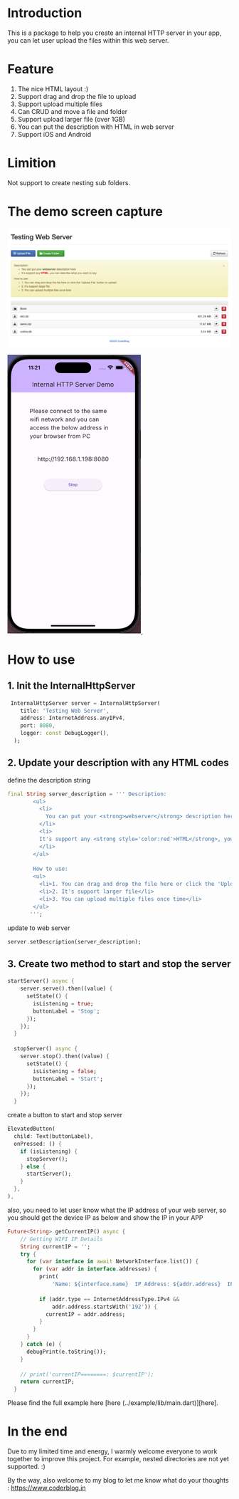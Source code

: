 # Introduction

This is a package to help you create an internal HTTP server in your app, you can let user upload the files within this web server.

# Feature

1. The nice HTML layout :)
2. Support drag and drop the file to upload
3. Support upload multiple files
4. Can CRUD and move a file and folder
5. Support upload larger file (over 1GB)
6. You can put the description with HTML in web server
7. Support iOS and Android

# Limition

Not support to create nesting sub folders. 

# The demo screen capture

![Web Server](https://github.com/coderblog-winson/internal_http_server/blob/main/screen_capture/webserver_screen.png)

<a href="#screenshots">
  <img src="https://github.com/coderblog-winson/internal_http_server/blob/main/screen_capture/phone_screen.png" width="300px">
</a>&nbsp;&nbsp;

# How to use 

## 1. Init the InternalHttpServer

```dart
 InternalHttpServer server = InternalHttpServer(
    title: 'Testing Web Server',
    address: InternetAddress.anyIPv4,
    port: 8080,
    logger: const DebugLogger(),
  );
```
## 2. Update your description with any HTML codes

define the description string

```dart
final String server_description = ''' Description:
        <ul>
          <li>
            You can put your <strong>webserver</strong> description here 
          </li>
          <li>
          It's support any <strong style='color:red'>HTML</strong>, you can describe what you want to say
          </li>
        </ul>

        How to use:
        <ul>
          <li>1. You can drag and drop the file here or click the 'Upload File' button  to upload</li>
          <li>2. It's support larger file</li>
          <li>3. You can upload multiple files once time</li>
        </ul>
       ''';
```

update to web server

```dart
server.setDescription(server_description);
```

## 3. Create two method to start and stop the server

```dart
startServer() async {
    server.serve().then((value) {
      setState(() {
        isListening = true;
        buttonLabel = 'Stop';
      });
    });
  }

  stopServer() async {
    server.stop().then((value) {
      setState(() {
        isListening = false;
        buttonLabel = 'Start';
      });
    });
  }
```

create a button to start and stop server

```dart
ElevatedButton(
  child: Text(buttonLabel),
  onPressed: () {
    if (isListening) {
      stopServer();
    } else {
      startServer();
    }
  },
),
```

also, you need to let user know what the IP address of your web server, so you should get the device IP as below and show the IP in your APP 

```dart
Future<String> getCurrentIP() async {
    // Getting WIFI IP Details
    String currentIP = '';
    try {
      for (var interface in await NetworkInterface.list()) {
        for (var addr in interface.addresses) {
          print(
              'Name: ${interface.name}  IP Address: ${addr.address}  IPV4: ${InternetAddress.anyIPv4}');

          if (addr.type == InternetAddressType.IPv4 &&
              addr.address.startsWith('192')) {
            currentIP = addr.address;
          }
        }
      }
    } catch (e) {
      debugPrint(e.toString());
    }

    // print('currentIP========: $currentIP');
    return currentIP;
  }
```

Please find the full example here [here (../example/lib/main.dart)][here].


# In the end

Due to my limited time and energy, I warmly welcome everyone to work together to improve this project. For example, nested directories are not yet supported. :)

By the way, also welcome to my blog to let me know what do your thoughts : https://www.coderblog.in

